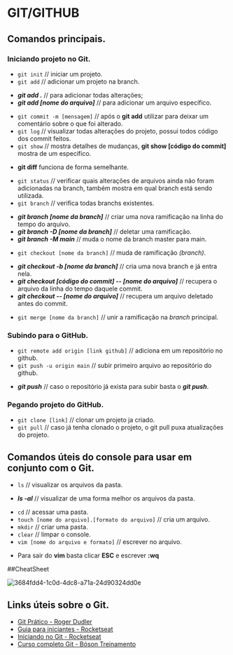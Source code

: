 # GIT/GITHUB

## Comandos principais.

### Iniciando projeto no Git.

* `git init` // iniciar um projeto.
* `git add` // adicionar um projeto na branch.
- ***git add .*** // para adicionar todas alterações;
- ***git add [nome do arquivo]*** // para adicionar um arquivo específico.
* `git commit -m [mensagem]` // após o **git add** utilizar para deixar um comentário sobre o que foi alterado.
* `git log` // visualizar todas alterações do projeto, possui todos código dos commit feitos.
* `git show` // mostra detalhes de mudanças, **git show [código do commit]** mostra de um específico.
- **git diff** funciona de forma semelhante.
* `git status` // verificar quais alterações de arquivos ainda não foram adicionadas na branch, também mostra em qual branch está sendo utilizada.
* `git branch` // verifica todas branchs existentes.
- ***git branch [nome da branch]*** // criar uma nova ramificação na linha do tempo do arquivo.
- ***git branch -D [nome da branch]*** // deletar uma ramificação.
- ***git branch -M main*** // muda o nome da branch master para main.
* `git checkout [nome da branch]` // muda de ramificação *(branch)*.
- ***git checkout -b [nome da branch]*** // cria uma nova branch e já entra nela.
- ***git checkout [código do commit] -- [nome do arquivo]*** // recupera o arquivo da linha do tempo daquele commit.
- ***git checkout -- [nome do arquivo]*** // recupera um arquivo deletado antes do commit.
* `git merge [nome da branch]` // unir a ramificação na *branch* principal.

### Subindo para o GitHub.

* `git remote add origin [link github]` // adiciona em um repositório no github.
* `git push -u origin main` // subir primeiro arquivo ao repositório do github.
- ***git push*** // caso o repositório já exista para subir basta o ***git push***.

### Pegando projeto do GitHub.

* `git clone [link]` // clonar um projeto ja criado.
* `git pull` // caso já tenha clonado o projeto, o git pull puxa atualizações do projeto.

## Comandos úteis do console para usar em conjunto com o Git.

* `ls` // visualizar os arquivos da pasta.
- ***ls -al*** // visualizar de uma forma melhor os arquivos da pasta.
* `cd` // acessar uma pasta.
* `touch [nome do arquivo].[formato do arquivo]` // cria um arquivo.
* `mkdir` // criar uma pasta.
* `clear` // limpar o console.
* `vim [nome do arquivo e formato]` // escrever no arquivo. 
- Para sair do **vim** basta clicar **ESC** e escrever **:wq**

##CheatSheet

![3684fdd4-1c0d-4dc8-a71a-24d90324dd0e](https://user-images.githubusercontent.com/83317386/171023048-07c7323a-ea35-4b97-9b2c-c6473fb50912.jpg)

## Links úteis sobre o Git.

* [Git Prático - Roger Dudler](https://rogerdudler.github.io/git-guide/index.pt_BR.html)
* [Guia para iniciantes - Rocketseat](https://www.youtube.com/watch?v=2alg7MQ6_sI)
* [Iniciando no Git - Rocketseat](https://www.youtube.com/watch?v=MW7hrQe6aYo)
* [Curso completo Git - Bóson Treinamento](https://www.youtube.com/watch?v=YnVnFanIAzU&list=PLucm8g_ezqNq0dOgug6paAkH0AQSJPlIe)
